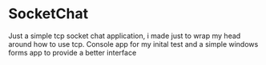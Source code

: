 # SocketChat
Just a simple tcp socket chat application, i made just to wrap my head around how to use tcp. 
Console app for my inital test and a simple windows forms app to provide a better interface
